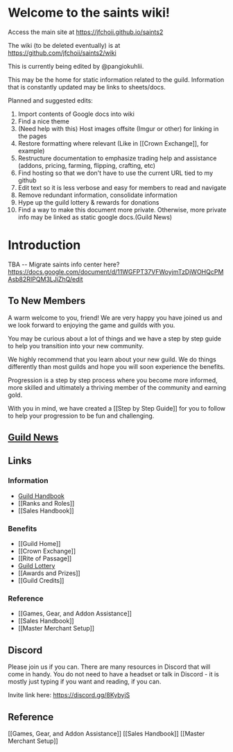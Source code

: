 # Welcome to the saints wiki! 

Access the main site at https://jfchoii.github.io/saints2

The wiki (to be deleted eventually) is at https://github.com/jfchoii/saints2/wiki

This is currently being edited by @pangiokuhlii.

This may be the home for static information related to the guild. Information that is constantly updated may be links to sheets/docs.

Planned and suggested edits:
1. Import contents of Google docs into wiki
2. Find a nice theme
3. (Need help with this) Host images offsite (Imgur or other) for linking in the pages 
4. Restore formatting where relevant (Like in [[Crown Exchange]], for example)
5. Restructure documentation to emphasize trading help and assistance (addons, pricing, farming, flipping, crafting, etc)
6. Find hosting so that we don't have to use the current URL tied to my github
7. Edit text so it is less verbose and easy for members to read and navigate
8. Remove redundant information, consolidate information
9. Hype up the guild lottery & rewards for donations
10. Find a way to make this document more private. Otherwise, more private info may be linked as static google docs.(Guild News)


# Introduction

TBA -- Migrate saints info center here? https://docs.google.com/document/d/11WGFPT37VFWoyjmTzDjWOHQcPMAsb82RIPQM3LJiZhQ/edit

## To New Members
A warm welcome to you, friend! We are very happy you have joined us and we look forward to enjoying the game and guilds with you.

You may be curious about a lot of things and we have a step by step guide to help you transition into your new community.

We highly recommend that you learn about your new guild. We do things differently than most guilds and hope you will soon experience the benefits.

Progression is a step by step process where you become more informed, more skilled and ultimately a thriving member of the community and earning gold.

With you in mind, we have created a [[Step by Step Guide]] for you to follow to help your progression to be fun and challenging.

## [Guild News](wiki/Guild-News)

## Links
### Information
- [Guild Handbook](wiki/Guild-Handbook)
- [[Ranks and Roles]]
- [[Sales Handbook]]
### Benefits
- [[Guild Home]]
- [[Crown Exchange]]
- [[Rite of Passage]]
- [Guild Lottery](Guild-News#Monster-Lottery)
- [[Awards and Prizes]]
- [[Guild Credits]]
### Reference
- [[Games, Gear, and Addon Assistance]]
- [[Sales Handbook]]
- [[Master Merchant Setup]]

## Discord
Please join us if you can.  There are many resources in Discord that will come in handy. You do not need to have a headset or talk in Discord - it is mostly just typing if you want and reading, if you can.  

Invite link here: https://discord.gg/8KybyjS

## Reference
[[Games, Gear, and Addon Assistance]]
[[Sales Handbook]]
[[Master Merchant Setup]]





<!---
## Table of Contents
This might be optional as there is already a sidebar

### Introduction
1. [Welcome New Members](Welcome)
2. [[Step by Step Guide]]

### [Guild News](linktoguildnews)

### Guilds
1. [[Guild Basics]]
2. [[Guild Rules]]

### [[Sales Handbook]]

### Benefits

### Events

### 